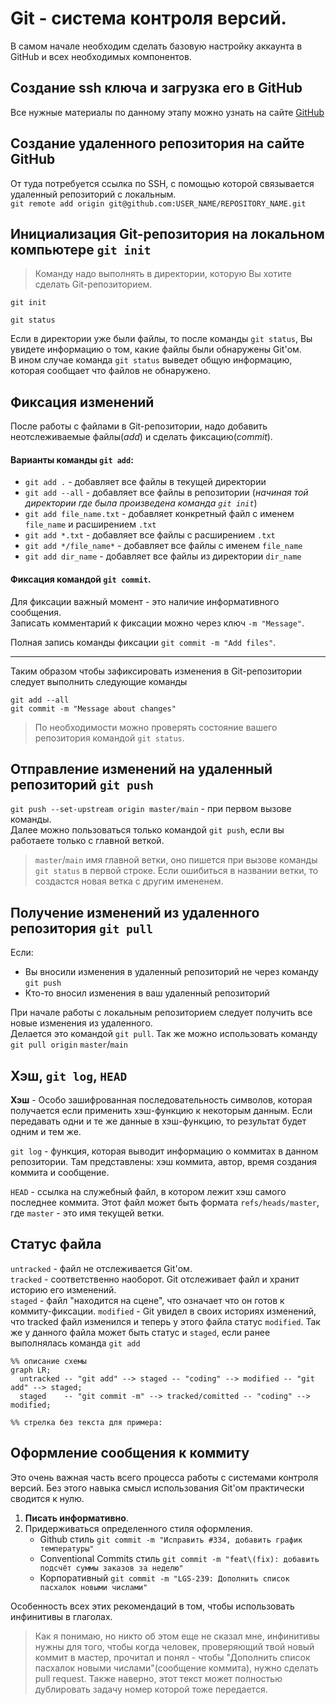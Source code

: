 # Git - система контроля версий.  
В самом начале необходим сделать базовую настройку аккаунта в GitHub и всех необходимых компонентов. 

## Создание ssh ключа и загрузка его в GitHub
Все нужные материалы по данному этапу можно узнать на сайте [GitHub](https://docs.github.com/en/authentication/connecting-to-github-with-ssh)  

## Создание удаленного репозитория на сайте GitHub
От туда потребуется ссылка по SSH, с помощью которой связывается удаленный репозиторий с локальным.  
`git remote add origin git@github.com:USER_NAME/REPOSITORY_NAME.git`  


## Инициализация Git-репозитория на локальном компьютере `git init` 
> Команду надо выполнять в директории, которую Вы хотите сделать Git-репозиторием.

`git init`  

`git status`  

Если в директории уже были файлы, то после команды `git status`, Вы увидете информацию о том, какие файлы были обнаружены Git'ом.  
В ином случае команда `git status` выведет общую информацию, которая сообщает что файлов не обнаружено.  

## Фиксация изменений  
После работы с файлами в Git-репозитории, надо добавить неотслеживаемые файлы(_add_) и сделать фиксацию(_commit_).  

#### Варианты команды `git add`:
- `git add .` - добавляет все файлы в текущей директории
- `git add --all` - добавляет все файлы в репозитории (*_начиная той директории где была произведена команда `git init`_*)
- `git add file_name.txt` - добавляет конкретный файл с именем `file_name` и расширением `.txt`
- `git add *.txt` - добавляет все файлы с расширением `.txt`
- `git add */file_name*` - добавляет все файлы с именем `file_name`
- `git add dir_name` - добавляет все файлы из директории `dir_name`

#### Фиксация командой `git commit`.  
Для фиксации важный момент - это наличие информативного cообщения.  
Записать комментарий к фиксации можно через ключ `-m "Message"`.  

Полная запись команды фиксации `git commit -m "Add files"`.  

---
Таким образом чтобы зафиксировать изменения в Git-репозитории следует выполнить следующие команды  
```
git add --all
git commit -m "Message about changes"
```
> По необходимости можно проверять состояние вашего репозитория командой `git status`.

## Отправление изменений на удаленный репозиторий `git push`  
`git push --set-upstream origin master/main` - при первом вызове команды.   
Далее можно пользоваться только командой `git push`, если вы работаете только с главной веткой.
> `master`/`main` имя главной ветки, оно пишется при вызове команды `git status` в первой строке.
> Если ошибиться в названии ветки, то создастся новая ветка с другим имененем.  

## Получение изменений из удаленного репозитория `git pull`
Если:
- Вы вносили изменения в удаленный репозиторий не через команду `git push`
- Кто-то вносил изменения в ваш удаленный репозиторий

При начале работы с локальным репозиторием следует получить все новые изменения из удаленного.  
Делается это командой `git pull`. Так же можно использовать команду `git pull origin` `master`/`main`

## Хэш, `git log`, `HEAD`  
**Хэш** - Особо зашифрованная последовательность символов, которая получается если применить хэш-функцию к некоторым данным. Если передавать одни и те же данные в хэш-функцию, то результат будет одним и тем же.  

`git log` - функция, которая выводит информацию о коммитах в данном репозитории. Там представлены: хэш коммита, автор, время создания коммита и сообщение.  

`HEAD` - ссылка на служебный файл, в котором лежит хэш самого последнее коммита. Этот файл может быть формата `refs/heads/master`, где `master` - это имя текущей ветки.

## Статус файла

`untracked` - файл не отслеживается Git'ом.  
`tracked` - соответственно наоборот. Git отслеживает файл и хранит историю его изменений.  
`staged` - файл "находится на сцене", что означает что он готов к коммиту-фиксации.
`modified` - Git увидел в своих историях изменений, что tracked файл изменился и теперь у этого файла статус `modified`. Так же у данного файла может быть статус и `staged`, если ранее выполнялась команда `git add`

```mermaid  
%% описание схемы
graph LR;  
  untracked -- "git add" --> staged -- "coding" --> modified -- "git add" --> staged;
  staged    -- "git commit -m" --> tracked/comitted -- "coding" --> modified;  
  
%% стрелка без текста для примера: 
```

## Оформление сообщения к коммиту
Это очень важная часть всего процесса работы с системами контроля версий. Без этого навыка смысл использования Git'ом практически сводится к нулю.  
1. **Писать информативно**. 
2. Придерживаться определенного стиля оформления.
    - Github стиль `git commit -m "Исправить #334, добавить график температуры"`
    - Conventional Commits стиль `git commit -m "feat\(fix): добавить подсчёт суммы заказов за неделю"`
    - Корпоративный `git commit -m "LGS-239: Дополнить список пасхалок новыми числами"`  

Особенность всех этих рекомендаций в том, чтобы использовать инфинитивы в глаголах.  
> Как я понимаю, но никто об этом еще не сказал мне, инфинитивы нужны для того, чтобы когда человек, проверяющий твой новый коммит в мастер, прочитал и понял - чтобы "Дополнить список пасхалок новыми числами"(сообщение коммита), нужно сделать pull request. Также наверно, этот текст может полностью дублировать задачу номер которой тоже передается.  

